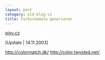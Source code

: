 ```yaml
---
layout: post
category: old-blog-v1
title: Farbschemata generieren
---
```


[pixy.cz](http://www.pixy.cz/apps/barvy/index-en.html)

[Update | 14.11.2003]

http://colormatch.dk/
http://color.twysted.net/
